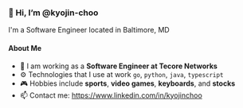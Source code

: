 ### 👋 Hi, I’m @kyojin-choo

I'm a Software Engineer located in Baltimore, MD


#### About Me
- 👷 I am working as a **Software Engineer at Tecore Networks**
- ⚙️ Technologies that I use at work `go`, `python`, `java`, `typescript`
- 🎮 Hobbies include **sports**, **video games**, **keyboards**, and **stocks**
- 📫 Contact me: https://www.linkedin.com/in/kyojinchoo


<!---
kyojin-choo/kyojin-choo is a ✨ special ✨ repository because its `README.md` (this file) appears on your GitHub profile.
You can click the Preview link to take a look at your changes.
--->
